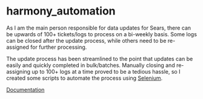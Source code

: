 # harmony_automation


<!-- WARNING: THIS FILE WAS AUTOGENERATED! DO NOT EDIT! -->

As I am the main person responsible for data updates for Sears, there
can be upwards of 100+ tickets/logs to process on a bi-weekly basis.
Some logs can be closed after the update process, while others need to
be re-assigned for further processing.

The update process has been streamlined to the point that updates can be
easily and quickly completed in bulk/batches. Manually closing and
re-assigning up to 100+ logs at a time proved to be a tedious hassle, so
I created some scripts to automate the process using
[Selenium](https://www.selenium.dev/).

[Documentation](https://ronjupyter.github.io/harmony_automation/)
